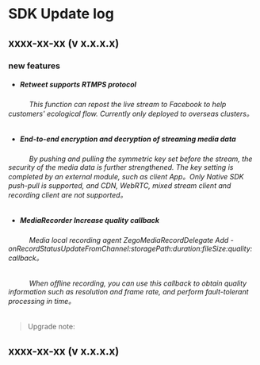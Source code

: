 # SDK Update log


## <a name='1'></a> xxxx-xx-xx (v x.x.x.x)

### <a name='1.1'></a> new features
- ##### Retweet supports RTMPS protocol
###### &emsp;&emsp;&emsp;This function can repost the live stream to Facebook to help customers' ecological flow. Currently only deployed to overseas clusters。

- ##### End-to-end encryption and decryption of streaming media data
###### &emsp;&emsp;&emsp;By pushing and pulling the symmetric key set before the stream, the security of the media data is further strengthened. The key setting is completed by an external module, such as client App。Only Native SDK push-pull is supported, and CDN, WebRTC, mixed stream client and recording client are not supported。

- ##### MediaRecorder Increase quality callback

###### &emsp;&emsp;&emsp;Media local recording agent ZegoMediaRecordDelegate Add -onRecordStatusUpdateFromChannel:storagePath:duration:fileSize:quality: callback。
###### &emsp;&emsp;&emsp;When offline recording, you can use this callback to obtain quality information such as resolution and frame rate, and perform fault-tolerant processing in time。

> Upgrade note:
> 

## <a name='2'></a> xxxx-xx-xx (v x.x.x.x)


